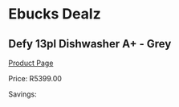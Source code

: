 
# Ebucks Dealz
## Defy 13pl Dishwasher A+ - Grey
[Product Page](https://www.ebucks.com/web/shop/productSelected.do?prodId=885943115&catId=704983786)

Price: R5399.00

Savings: 


	